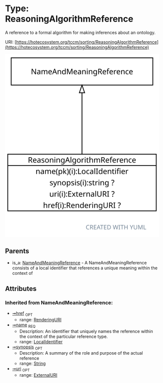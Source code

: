 
# Type: ReasoningAlgorithmReference


A reference to a formal algorithm for making inferences about an ontology.

URI: [https://hotecosystem.org/tccm/sorting/ReasoningAlgorithmReference](https://hotecosystem.org/tccm/sorting/ReasoningAlgorithmReference)


![img](images/ReasoningAlgorithmReference.svg)

## Parents

 *  is_a: [NameAndMeaningReference](NameAndMeaningReference.md) - A NameAndMeaningReference consists of a local identifier that references a unique meaning within the context of

## Attributes


### Inherited from NameAndMeaningReference:

 * [➞href](nameAndMeaningReference__href.md)  <sub>OPT</sub>
    * range: [RenderingURI](types/RenderingURI.md)
 * [➞name](nameAndMeaningReference__name.md)  <sub>REQ</sub>
    * Description: An identifier that uniquely names the reference within the context of the particular reference type.
    * range: [LocalIdentifier](types/LocalIdentifier.md)
 * [➞synopsis](nameAndMeaningReference__synopsis.md)  <sub>OPT</sub>
    * Description: A summary of the role and purpose of the actual reference
    * range: [String](types/String.md)
 * [➞uri](nameAndMeaningReference__uri.md)  <sub>OPT</sub>
    * range: [ExternalURI](types/ExternalURI.md)
